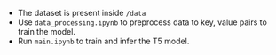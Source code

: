 - The dataset is present inside ```/data```
- Use ```data_processing.ipynb``` to preprocess data to key, value pairs to train the model.
- Run ```main.ipynb``` to train and infer the T5 model.
